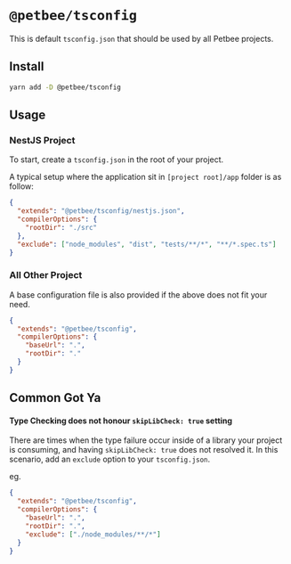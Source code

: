 # `@petbee/tsconfig`

This is default `tsconfig.json` that should be used by all Petbee projects.

## Install

```bash
yarn add -D @petbee/tsconfig
```

## Usage

### NestJS Project

To start, create a `tsconfig.json` in the root of your project.

A typical setup where the application sit in `[project root]/app` folder is as follow:

```json
{
  "extends": "@petbee/tsconfig/nestjs.json",
  "compilerOptions": {
    "rootDir": "./src"
  },
  "exclude": ["node_modules", "dist", "tests/**/*", "**/*.spec.ts"]
}
```

### All Other Project

A base configuration file is also provided if the above does not fit your need.

```json
{
  "extends": "@petbee/tsconfig",
  "compilerOptions": {
    "baseUrl": ".",
    "rootDir": "."
  }
}
```

## Common Got Ya

#### Type Checking does not honour `skipLibCheck: true` setting

There are times when the type failure occur inside of a library your project is consuming, and having `skipLibCheck: true` does not resolved it. In this scenario, add an `exclude` option to your `tsconfig.json`.

eg.

```json
{
  "extends": "@petbee/tsconfig",
  "compilerOptions": {
    "baseUrl": ".",
    "rootDir": ".",
    "exclude": ["./node_modules/**/*"]
  }
}
```
